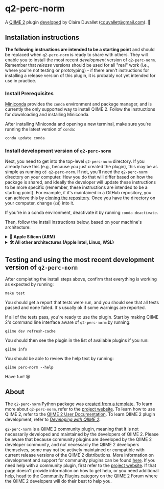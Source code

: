 # q2-perc-norm

A [QIIME 2](https://qiime2.org) plugin [developed](https://develop.qiime2.org) by Claire Duvallet (cduvallet@gmail.com). 🔌

## Installation instructions

**The following instructions are intended to be a starting point** and should be replaced when `q2-perc-norm` is ready to share with others.
They will enable you to install the most recent *development* version of `q2-perc-norm`.
Remember that *release* versions should be used for all "real" work (i.e., where you're not testing or prototyping) - if there aren't instructions for installing a release version of this plugin, it is probably not yet intended for use in practice.

### Install Prerequisites

[Miniconda](https://conda.io/miniconda.html) provides the `conda` environment and package manager, and is currently the only supported way to install QIIME 2.
Follow the instructions for downloading and installing Miniconda.

After installing Miniconda and opening a new terminal, make sure you're running the latest version of `conda`:

```bash
conda update conda
```

###  Install development version of `q2-perc-norm`

Next, you need to get into the top-level `q2-perc-norm` directory.
If you already have this (e.g., because you just created the plugin), this may be as simple as running `cd q2-perc-norm`.
If not, you'll need the `q2-perc-norm` directory on your computer.
How you do that will differ based on how the package is shared, and ideally the developer will update these instructions to be more specific (remember, these instructions are intended to be a starting point).
For example, if it's maintained in a GitHub repository, you can achieve this by [cloning the repository](https://docs.github.com/en/repositories/creating-and-managing-repositories/cloning-a-repository).
Once you have the directory on your computer, change (`cd`) into it.

If you're in a conda environment, deactivate it by running `conda deactivate`.


Then, follow the install instructions below, based on your machine's architecture:

<details>
<summary><strong>🍏&nbsp;Apple Silicon (ARM)</strong></summary>
<p>&nbsp;</p>

Start by creating a new conda environment:

```shell
CONDA_SUBDIR=osx-64 conda env create -n q2-perc-norm-dev --file ./environment-files/q2-perc-norm-qiime2-tiny-dev.yml
```

After this completes, activate the new environment you created by running:

```shell
conda activate q2-perc-norm-dev
```

Once this new environment has been activated, update your conda config to set the subdir to osx-64:

```shell
conda config --env --set subdir osx-64
```

Finally, run:

```shell
make install
```
</details>

<details>
<summary><strong>🛠&nbsp;All other architectures (Apple Intel, Linux, WSL)</strong></summary>
<p>&nbsp;</p>

Start by creating a new conda environment:

```shell
conda env create -n q2-perc-norm-dev --file ./environment-files/q2-perc-norm-qiime2-tiny-dev.yml
```

After this completes, activate the new environment you created by running:

```shell
conda activate q2-perc-norm-dev
```

Finally, run:

```shell
make install
```
</details>

## Testing and using the most recent development version of `q2-perc-norm`

After completing the install steps above, confirm that everything is working as expected by running:

```shell
make test
```

You should get a report that tests were run, and you should see that all tests passed and none failed.
It's usually ok if some warnings are reported.

If all of the tests pass, you're ready to use the plugin.
Start by making QIIME 2's command line interface aware of `q2-perc-norm` by running:

```shell
qiime dev refresh-cache
```

You should then see the plugin in the list of available plugins if you run:

```shell
qiime info
```

You should be able to review the help text by running:

```shell
qiime perc-norm --help
```

Have fun! 😎

## About

The `q2-perc-norm` Python package was [created from a template](https://develop.qiime2.org/en/latest/plugins/tutorials/create-from-template.html).
To learn more about `q2-perc-norm`, refer to the [project website](https://github.com/cduvallet/q2-perc-norm).
To learn how to use QIIME 2, refer to the [QIIME 2 User Documentation](https://docs.qiime2.org).
To learn QIIME 2 plugin development, refer to [*Developing with QIIME 2*](https://develop.qiime2.org).

`q2-perc-norm` is a QIIME 2 community plugin, meaning that it is not necessarily developed and maintained by the developers of QIIME 2.
Please be aware that because community plugins are developed by the QIIME 2 developer community, and not necessarily the QIIME 2 developers themselves, some may not be actively maintained or compatible with current release versions of the QIIME 2 distributions.
More information on development and support for community plugins can be found [here](https://library.qiime2.org).
If you need help with a community plugin, first refer to the [project website](https://github.com/cduvallet/q2-perc-norm).
If that page doesn't provide information on how to get help, or you need additional help, head to the [Community Plugins category](https://forum.qiime2.org/c/community-contributions/community-plugins/14) on the QIIME 2 Forum where the QIIME 2 developers will do their best to help you.

